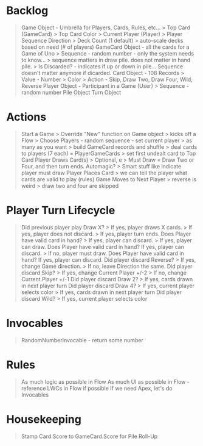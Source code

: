 # Backlog

> Game Object - Umbrella for Players, Cards, Rules, etc...
    > Top Card (GameCard)
    > Top Card Color
    > Current Player (Player)
    > Player Sequence Direction
    > Deck Count (1 default)
        > auto-scale decks based on need (# of players)
> GameCard Object - all the cards for a Game of Uno
    > Sequence - random number - only the system needs to know...
        > sequence matters in draw pile. does not matter in hand pile. 
    > Is Discarded? - indicates if up or down in pile... Sequence doesn't matter anymore if dicarded.
> Card Object - 108 Records
    > Value - Number
    > Color
    > Action - Skip, Draw Two, Draw Four, Wild, Reverse
> Player Object - Participant in a Game (User)
    > Sequence - random number
> Pile Object
> Turn Object

# Actions

> Start a Game
    > Override "New" function on Game object
        > kicks off a Flow
    > Choose Players - random sequence - set current player
        > as many as you want
        > build GameCard records and shuffle
    > deal cards to players (7 each) = PlayerGameCards
    > set first undealt card to Top Card
> Player Draws Card(s)
    > Optional, e
    > Must Draw = Draw Two or Four, and then turn ends. Automagic?
    > Smart stuff like indicate player must draw
> Player Places Card
    > we can tell the player what cards are valid to play (rules)
> Game Moves to Next Player
    > reverse is weird
    > draw two and four are skipped

# Player Turn Lifecycle

> Did previous player play Draw X?
    > If yes, player draws X cards.
    > If yes, player does not discard.
    > If yes, player turn ends.
> Does Player have valid card in hand?
    > If yes, player can discard.
    > If yes, player can draw.
        Does Player have valid card in hand?
            If yes, player can discard.
    > If no, player must draw.
        Does Player have valid card in hand?
            If yes, player can discard.
> Did player discard Reverse?
    > If yes, change Game direction.
    > If no, leave Direction the same.
> Did player discard Skip?
    > If yes, change Current Player +/-2
    > If no, change Current Player +/-1
> Did player discard Draw 2?
    > If yes, cards drawn in next player turn
> Did player discard Draw 4?
    > If yes, current player selects color
    > If yes, cards drawn in next player turn
> Did player discard Wild?
    > If yes, current player selects color

# Invocables

> RandomNumberInvocable - return some number 

# Rules

> As much logic as possible in Flow
> As much UI as possible in Flow - reference LWCs in Flow if possible
> If we need Apex, let's do Invocables

# Housekeeping

> Stamp Card.Score to GameCard.Score for Pile Roll-Up
